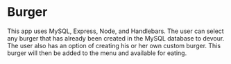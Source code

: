 # Burger

This app uses MySQL, Express, Node, and Handlebars.  The user can select any burger that has already been created in the MySQL database to devour.  The user also has an option of creating his or her own custom burger.  This burger will then be added to the menu and available for eating.